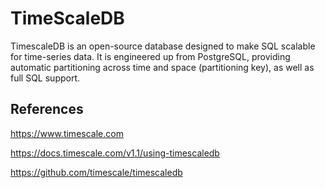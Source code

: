 # TimeScaleDB

TimescaleDB is an open-source database designed to make SQL scalable for time-series data. It is engineered up from PostgreSQL, providing automatic partitioning across time and space (partitioning key), as well as full SQL support.

## References

<https://www.timescale.com>

<https://docs.timescale.com/v1.1/using-timescaledb>

<https://github.com/timescale/timescaledb>
